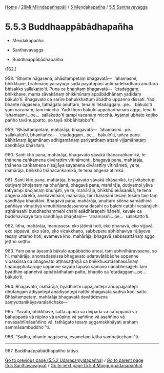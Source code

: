 
[Home](/) / [28Mi Milindapañhapāḷi](../...md) / [5 Meṇḍakapañha](...md) / [5.5 Santhavavagga](../28Mi/5/5.5.md)

# 5.5.3 Buddhaappābādhapañha

* Meṇḍakapañha

* Santhavavagga

* Buddhaappābādhapañha

(162.)

958\. “Bhante nāgasena, bhāsitampetaṃ bhagavatā—  ‘ahamasmi, bhikkhave, brāhmaṇo yācayogo sadā payatapāṇi antimadehadharo anuttaro bhisakko sallakatto’ti. Puna ca bhaṇitaṃ bhagavatā—  ‘etadaggaṃ, bhikkhave, mama sāvakānaṃ bhikkhūnaṃ appābādhānaṃ yadidaṃ bākulo’ti. Bhagavato ca sarīre bahukkhattuṃ ābādho uppanno dissati. Yadi, bhante nāgasena, tathāgato anuttaro, tena hi ‘etadaggaṃ…pe…  bākulo’ti yaṃ vacanaṃ, taṃ micchā. Yadi thero bākulo appābādhānaṃ aggo, tena hi ‘ahamasmi…pe…  sallakatto’ti tampi vacanaṃ micchā. Ayampi ubhato koṭiko pañho tavānuppatto, so tayā nibbāhitabbo”ti.

959\. “Bhāsitampetaṃ, mahārāja, bhagavatā—  ‘ahamasmi…pe…  sallakatto’ti, bhaṇitañca—  ‘etadaggaṃ…pe…  bākulo’ti, tañca pana bāhirānaṃ āgamānaṃ adhigamānaṃ pariyattīnaṃ attani vijjamānataṃ sandhāya bhāsitaṃ.

960\. Santi kho pana, mahārāja, bhagavato sāvakā ṭhānacaṅkamikā, te ṭhānena caṅkamena divārattiṃ vītināmenti, bhagavā pana, mahārāja, ṭhānena caṅkamena nisajjāya sayanena divārattiṃ vītināmeti, ye te, mahārāja, bhikkhū ṭhānacaṅkamikā, te tena aṅgena atirekā.

961\. Santi kho pana, mahārāja, bhagavato sāvakā ekāsanikā, te jīvitahetupi dutiyaṃ bhojanaṃ na bhuñjanti, bhagavā pana, mahārāja, dutiyampi yāva tatiyampi bhojanaṃ bhuñjati, ye te, mahārāja, bhikkhū ekāsanikā, te tena aṅgena atirekā, anekavidhāni, mahārāja, tāni kāraṇāni tesaṃ tesaṃ taṃ taṃ sandhāya bhaṇitāni. Bhagavā pana, mahārāja, anuttaro sīlena samādhinā paññāya vimuttiyā vimuttiñāṇadassanena dasahi ca balehi catūhi vesārajjehi aṭṭhārasahi buddhadhammehi chahi asādhāraṇehi ñāṇehi, kevale ca buddhavisaye taṃ sandhāya bhaṇitaṃ—  ‘ahamasmi…pe…  sallakatto’ti.

962\. Idha, mahārāja, manussesu eko jātimā hoti, eko dhanavā, eko vijjavā, eko sippavā, eko sūro, eko vicakkhaṇo, sabbepete abhibhaviya rājāyeva tesaṃ uttamo hoti; evameva kho, mahārāja, bhagavā sabbasattānaṃ aggo jeṭṭho seṭṭho.

963\. Yaṃ pana āyasmā bākulo appābādho ahosi, taṃ abhinīhāravasena, so hi, mahārāja, anomadassissa bhagavato udaravātābādhe uppanne vipassissa ca bhagavato aṭṭhasaṭṭhiyā ca bhikkhusatasahassānaṃ tiṇapupphakaroge uppanne sayaṃ tāpaso samāno nānābhesajjehi taṃ byādhiṃ apanetvā appābādhataṃ patto, bhaṇito ca ‘etadaggaṃ…pe…  bākulo’ti.

964\. Bhagavato, mahārāja, byādhimhi uppajjantepi anuppajjantepi dhutaṅgaṃ ādiyantepi anādiyantepi natthi bhagavatā sadiso koci satto. Bhāsitampetaṃ, mahārāja bhagavatā devātidevena saṃyuttanikāyavaralañchake—

965\. ‘Yāvatā, bhikkhave, sattā apadā vā dvipadā vā catuppadā vā bahuppadā vā rūpino vā arūpino vā saññino vā asaññino vā nevasaññīnāsaññino vā, tathāgato tesaṃ aggamakkhāyati arahaṃ sammāsambuddho’”ti.

966\. “Sādhu, bhante nāgasena, evametaṃ tathā sampaṭicchāmī”ti.

---

967\. Buddhaappābādhapañho tatiyo.



[Go to previous page (5.5.2 Udarasaṃyatapañha)](5.5.2.md) / [Go to parent page (5.5 Santhavavagga)](../28Mi/5/5.5.md) / [Go to next page (5.5.4 Magguppādanapañha)](5.5.4.md)


